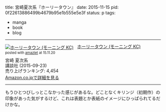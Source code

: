 title: 宮崎夏次系『ホーリータウン』
date: 2015-11-15
pid: 0f22613886499b4679b95e1b555e5e3f
status: p
tags:
- manga
- book
- blog
---

<div class="amazlet-box" style="margin-bottom:0px;"><div class="amazlet-image" style="float:left;margin:0px 12px 1px 0px;"><a href="http://www.amazon.co.jp/exec/obidos/ASIN/4063885062/dotimpact-22/ref=nosim/" name="amazletlink" target="_blank"><img src="http://ecx.images-amazon.com/images/I/61asR2z8ZaL._SL160_.jpg" alt="ホーリータウン (モーニング KC)" style="border: none;" /></a></div><div class="amazlet-info" style="line-height:120%; margin-bottom: 10px"><div class="amazlet-name" style="margin-bottom:10px;line-height:120%"><a href="http://www.amazon.co.jp/exec/obidos/ASIN/4063885062/dotimpact-22/ref=nosim/" name="amazletlink" target="_blank">ホーリータウン (モーニング KC)</a><div class="amazlet-powered-date" style="font-size:80%;margin-top:5px;line-height:120%">posted with <a href="http://www.amazlet.com/" title="amazlet" target="_blank">amazlet</a> at 15.11.20</div></div><div class="amazlet-detail">宮崎 夏次系 <br />講談社 (2015-09-23)<br />売り上げランキング: 4,454<br /></div><div class="amazlet-sub-info" style="float: left;"><div class="amazlet-link" style="margin-top: 5px"><a href="http://www.amazon.co.jp/exec/obidos/ASIN/4063885062/dotimpact-22/ref=nosim/" name="amazletlink" target="_blank">Amazon.co.jpで詳細を見る</a></div></div></div><div class="amazlet-footer" style="clear: left"></div></div>

---- 

もうひとつびしっとこなかった感じがあるな。どことなくキリンジ（初期作）の印象があった気がするけど、これは表題とか表紙のイメージにひっぱられてるだけかな。